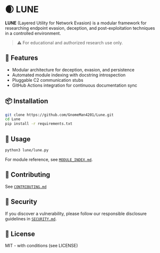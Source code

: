 # 🌒 LUNE

**LUNE** (Layered Utility for Network Evasion) is a modular framework for researching endpoint evasion, deception, and post-exploitation techniques in a controlled environment.

> ⚠️ For educational and authorized research use only.

## 🔧 Features

- Modular architecture for deception, evasion, and persistence
- Automated module indexing with docstring introspection
- Pluggable C2 communication stubs
- GitHub Actions integration for continuous documentation sync

## 📦 Installation

```bash
git clone https://github.com/GnomeMan4201/Lune.git
cd Lune
pip install -r requirements.txt
```

## 🚀 Usage

```bash
python3 lune/lune.py
```

For module reference, see [`MODULE_INDEX.md`](MODULE_INDEX.md).

## 🧪 Contributing

See [`CONTRIBUTING.md`](CONTRIBUTING.md)

## 🔐 Security

If you discover a vulnerability, please follow our responsible disclosure guidelines in [`SECURITY.md`](SECURITY.md).

## 📜 License

MIT - with conditions (see LICENSE)